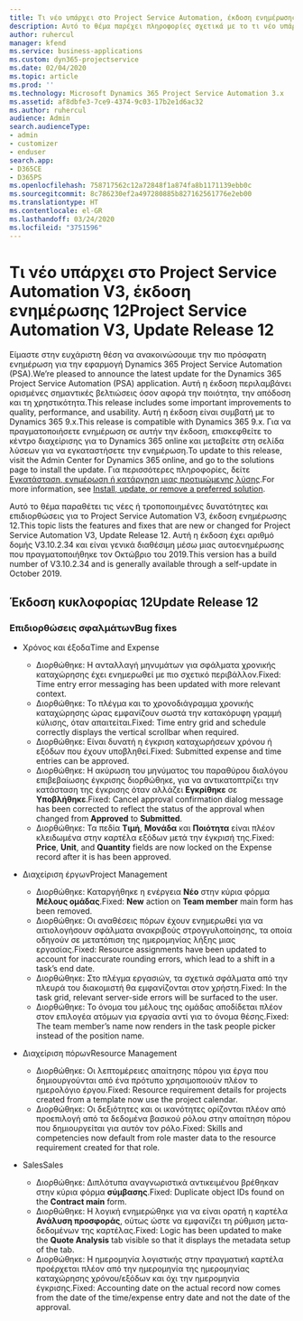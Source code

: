 ```yaml
---
title: Τι νέο υπάρχει στο Project Service Automation, έκδοση ενημέρωσης 12, V3
description: Αυτό το θέμα παρέχει πληροφορίες σχετικά με το τι νέο υπάρχει Project Service Automation, έκδοση ενημέρωσης 12, V3.
author: ruhercul
manager: kfend
ms.service: business-applications
ms.custom: dyn365-projectservice
ms.date: 02/04/2020
ms.topic: article
ms.prod: ''
ms.technology: Microsoft Dynamics 365 Project Service Automation 3.x
ms.assetid: af8dbfe3-7ce9-4374-9c03-17b2e1d6ac32
ms.author: ruhercul
audience: Admin
search.audienceType:
- admin
- customizer
- enduser
search.app:
- D365CE
- D365PS
ms.openlocfilehash: 758717562c12a72848f1a874fa8b1171139ebb0c
ms.sourcegitcommit: 8c786230ef2a497280885b827162561776e2eb00
ms.translationtype: HT
ms.contentlocale: el-GR
ms.lasthandoff: 03/24/2020
ms.locfileid: "3751596"
---
```

# <a name="project-service-automation-v3-update-release-12"></a><span data-ttu-id="32544-103">Τι νέο υπάρχει στο Project Service Automation V3, έκδοση ενημέρωσης 12</span><span class="sxs-lookup"><span data-stu-id="32544-103">Project Service Automation V3, Update Release 12</span></span>
<span data-ttu-id="32544-104">Είμαστε στην ευχάριστη θέση να ανακοινώσουμε την πιο πρόσφατη ενημέρωση για την εφαρμογή Dynamics 365 Project Service Automation (PSA).</span><span class="sxs-lookup"><span data-stu-id="32544-104">We’re pleased to announce the latest update for the Dynamics 365 Project Service Automation (PSA) application.</span></span> <span data-ttu-id="32544-105">Αυτή η έκδοση περιλαμβάνει ορισμένες σημαντικές βελτιώσεις όσον αφορά την ποιότητα, την απόδοση και τη χρηστικότητα.</span><span class="sxs-lookup"><span data-stu-id="32544-105">This release includes some important improvements to quality, performance, and usability.</span></span> <span data-ttu-id="32544-106">Αυτή η έκδοση είναι συμβατή με το Dynamics 365 9.x.</span><span class="sxs-lookup"><span data-stu-id="32544-106">This release is compatible with Dynamics 365 9.x.</span></span> <span data-ttu-id="32544-107">Για να πραγματοποιήσετε ενημέρωση σε αυτήν την έκδοση, επισκεφθείτε το κέντρο διαχείρισης για το Dynamics 365 online και μεταβείτε στη σελίδα λύσεων για να εγκαταστήσετε την ενημέρωση.</span><span class="sxs-lookup"><span data-stu-id="32544-107">To update to this release, visit the Admin Center for Dynamics 365 online, and go to the solutions page to install the update.</span></span> <span data-ttu-id="32544-108">Για περισσότερες πληροφορίες, δείτε [Εγκατάσταση, ενημέρωση ή κατάργηση μιας προτιμώμενης λύσης](https://docs.microsoft.com/power-platform/admin/install-remove-preferred-solution).</span><span class="sxs-lookup"><span data-stu-id="32544-108">For more information, see [Install, update, or remove a preferred solution](https://docs.microsoft.com/power-platform/admin/install-remove-preferred-solution).</span></span>

<span data-ttu-id="32544-109">Αυτό το θέμα παραθέτει τις νέες ή τροποποιημένες δυνατότητες και επιδιορθώσεις για το Project Service Automation V3, έκδοση ενημέρωσης 12.</span><span class="sxs-lookup"><span data-stu-id="32544-109">This topic lists the features and fixes that are new or changed for Project Service Automation V3, Update Release 12.</span></span> <span data-ttu-id="32544-110">Αυτή η έκδοση έχει αριθμό δομής V3.10.2.34 και είναι γενικά διαθέσιμη μέσω μιας αυτοενημέρωσης που πραγματοποιήθηκε τον Οκτώβριο του 2019.</span><span class="sxs-lookup"><span data-stu-id="32544-110">This version has a build number of V3.10.2.34 and is generally available through a self-update in October 2019.</span></span>

## <a name="update-release-12"></a><span data-ttu-id="32544-111">Έκδοση κυκλοφορίας 12</span><span class="sxs-lookup"><span data-stu-id="32544-111">Update Release 12</span></span>

### <a name="bug-fixes"></a><span data-ttu-id="32544-112">Επιδιορθώσεις σφαλμάτων</span><span class="sxs-lookup"><span data-stu-id="32544-112">Bug fixes</span></span>

- <span data-ttu-id="32544-113">Χρόνος και έξοδα</span><span class="sxs-lookup"><span data-stu-id="32544-113">Time and Expense</span></span>

    - <span data-ttu-id="32544-114">Διορθώθηκε: Η ανταλλαγή μηνυμάτων για σφάλματα χρονικής καταχώρησης έχει ενημερωθεί με πιο σχετικό περιβάλλον.</span><span class="sxs-lookup"><span data-stu-id="32544-114">Fixed: Time entry error messaging has been updated with more relevant context.</span></span>
    - <span data-ttu-id="32544-115">Διορθώθηκε: Το πλέγμα και το χρονοδιάγραμμα χρονικής καταχώρησης ώρας εμφανίζουν σωστά την κατακόρυφη γραμμή κύλισης, όταν απαιτείται.</span><span class="sxs-lookup"><span data-stu-id="32544-115">Fixed: Time entry grid and schedule correctly displays the vertical scrollbar when required.</span></span>
    - <span data-ttu-id="32544-116">Διορθώθηκε: Είναι δυνατή η έγκριση καταχωρήσεων χρόνου ή εξόδων που έχουν υποβληθεί.</span><span class="sxs-lookup"><span data-stu-id="32544-116">Fixed: Submitted expense and time entries can be approved.</span></span>
    - <span data-ttu-id="32544-117">Διορθώθηκε: Η ακύρωση του μηνύματος του παραθύρου διαλόγου επιβεβαίωσης έγκρισης διορθώθηκε, για να αντικατοπτρίζει την κατάσταση της έγκρισης όταν αλλάζει **Εγκρίθηκε** σε **Υποβλήθηκε**.</span><span class="sxs-lookup"><span data-stu-id="32544-117">Fixed: Cancel approval confirmation dialog message has been corrected to reflect the status of the approval when changed from **Approved** to **Submitted**.</span></span>
    - <span data-ttu-id="32544-118">Διορθώθηκε: Τα πεδία **Τιμή**, **Μονάδα** και **Ποιότητα** είναι πλέον κλειδωμένα στην καρτέλα εξόδων μετά την έγκρισή της.</span><span class="sxs-lookup"><span data-stu-id="32544-118">Fixed: **Price**, **Unit**, and **Quantity** fields are now locked on the Expense record after it is has been approved.</span></span>

- <span data-ttu-id="32544-119">Διαχείριση έργων</span><span class="sxs-lookup"><span data-stu-id="32544-119">Project Management</span></span>

    - <span data-ttu-id="32544-120">Διορθώθηκε: Καταργήθηκε η ενέργεια **Νέο** στην κύρια φόρμα  **Μέλους ομάδας**.</span><span class="sxs-lookup"><span data-stu-id="32544-120">Fixed: **New** action on **Team member** main form has been removed.</span></span>
    - <span data-ttu-id="32544-121">Διορθώθηκε: Οι αναθέσεις πόρων έχουν ενημερωθεί για να αιτιολογήσουν σφάλματα ανακριβούς στρογγυλοποίησης, τα οποία οδηγούν σε μετατόπιση της ημερομηνίας λήξης μιας εργασίας.</span><span class="sxs-lookup"><span data-stu-id="32544-121">Fixed: Resource assignments have been updated to account for inaccurate rounding errors, which lead to a shift in a task’s end date.</span></span>
    - <span data-ttu-id="32544-122">Διορθώθηκε: Στο πλέγμα εργασιών, τα σχετικά σφάλματα από την πλευρά του διακομιστή θα εμφανίζονται στον χρήστη.</span><span class="sxs-lookup"><span data-stu-id="32544-122">Fixed: In the task grid, relevant server-side errors will be surfaced to the user.</span></span>
    - <span data-ttu-id="32544-123">Διορθώθηκε: Το όνομα του μέλους της ομάδας αποδίδεται πλέον στον επιλογέα ατόμων για εργασία αντί για το όνομα θέσης.</span><span class="sxs-lookup"><span data-stu-id="32544-123">Fixed: The team member’s name now renders in the task people picker instead of the position name.</span></span>

- <span data-ttu-id="32544-124">Διαχείριση πόρων</span><span class="sxs-lookup"><span data-stu-id="32544-124">Resource Management</span></span>

    - <span data-ttu-id="32544-125">Διορθώθηκε: Οι λεπτομέρειες απαίτησης πόρου για έργα που δημιουργούνται από ένα πρότυπο χρησιμοποιούν πλέον το ημερολόγιο έργου.</span><span class="sxs-lookup"><span data-stu-id="32544-125">Fixed: Resource requirement details for projects created from a template now use the project calendar.</span></span>
    - <span data-ttu-id="32544-126">Διορθώθηκε: Οι δεξιότητες και οι ικανότητες ορίζονται πλέον από προεπιλογή από τα δεδομένα βασικού ρόλου στην απαίτηση πόρου που δημιουργείται για αυτόν τον ρόλο.</span><span class="sxs-lookup"><span data-stu-id="32544-126">Fixed: Skills and competencies now default from role master data to the resource requirement created for that role.</span></span>

- <span data-ttu-id="32544-127">Sales</span><span class="sxs-lookup"><span data-stu-id="32544-127">Sales</span></span>

    - <span data-ttu-id="32544-128">Διορθώθηκε: Διπλότυπα αναγνωριστικά αντικειμένου βρέθηκαν στην κύρια φόρμα **σύμβασης**.</span><span class="sxs-lookup"><span data-stu-id="32544-128">Fixed: Duplicate object IDs found on the **Contract main** form.</span></span>
    - <span data-ttu-id="32544-129">Διορθώθηκε: Η λογική ενημερώθηκε για να είναι ορατή η καρτέλα **Ανάλυση προσφοράς**, ούτως ώστε να εμφανίζει τη ρύθμιση μετα-δεδομένων της καρτέλας.</span><span class="sxs-lookup"><span data-stu-id="32544-129">Fixed: Logic has been updated to make the **Quote Analysis** tab visible so that it displays the metadata setup of the tab.</span></span>
    - <span data-ttu-id="32544-130">Διορθώθηκε: Η ημερομηνία λογιστικής στην πραγματική καρτέλα προέρχεται πλέον από την ημερομηνία της ημερομηνίας καταχώρησης χρόνου/εξόδων και όχι την ημερομηνία έγκρισης.</span><span class="sxs-lookup"><span data-stu-id="32544-130">Fixed: Accounting date on the actual record now comes from the date of the time/expense entry date and not the date of the approval.</span></span>
